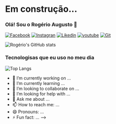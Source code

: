 # Em construção...

### Olá! Sou o Rogério Augusto 👋

[![Facebook](https://img.shields.io/badge/Facebook-1877F2?style=for-the-badge&logo=facebook&logoColor=white)](https://www.facebook.com/rogerio.augusto.7737)
[![Instagran](https://img.shields.io/badge/Instagram-E4405F?style=for-the-badge&logo=instagram&logoColor=white)](https://www.instagram.com/rogerio_augustoraa/)
[![Likedin](https://img.shields.io/badge/LinkedIn-0077B5?style=for-the-badge&logo=linkedin&logoColor=white)](https://www.linkedin.com/in/rog%C3%A9rio-augusto-14a34429/)
[![youtube](https://img.shields.io/badge/YouTube-FF0000?style=for-the-badge&logo=youtube&logoColor=white)](https://www.youtube.com/channel/UCpJsXpUzUfV_fCO9njef1CQ)
[![Git](https://img.shields.io/badge/GitHub-100000?style=for-the-badge&logo=github&logoColor=white)](https://github.com/raa-russo?tab=repositories)

![Rogério's GitHub stats](https://github-readme-stats.vercel.app/api?username=russogusto&show_icons=true&theme=dracula)

### Tecnologisas que eu uso no meu dia 

![Top Langs](https://github-readme-stats.vercel.app/api/top-langs/?username=anuraghazra&layout=compact)

- 🔭 I’m currently working on ...
- 🌱 I’m currently learning ...
- 👯 I’m looking to collaborate on ...
- 🤔 I’m looking for help with ...
- 💬 Ask me about ...
- 📫 How to reach me: ...
- 😄 Pronouns: ...
- ⚡ Fun fact: ...
-->
